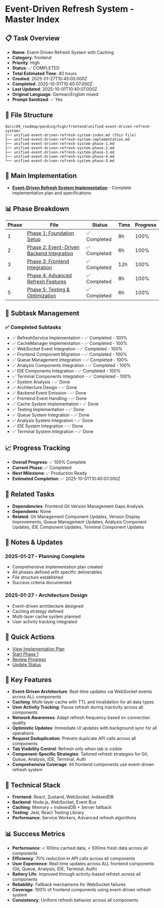 # Event-Driven Refresh System - Master Index

## 📋 Task Overview
- **Name**: Event-Driven Refresh System with Caching
- **Category**: frontend
- **Priority**: High
- **Status**: ✅ COMPLETED
- **Total Estimated Time**: 40 hours
- **Created**: 2025-01-27T10:45:00.000Z
- **Completed**: 2025-10-01T10:40:07.000Z
- **Last Updated**: 2025-10-01T10:40:07.000Z
- **Original Language**: German/English mixed
- **Prompt Sanitized**: ✅ Yes

## 📁 File Structure
```
docs/09_roadmap/pending/high/frontend/unified-event-driven-refresh-system/
├── unified-event-driven-refresh-system-index.md (this file)
├── unified-event-driven-refresh-system-implementation.md
├── unified-event-driven-refresh-system-phase-1.md
├── unified-event-driven-refresh-system-phase-2.md
├── unified-event-driven-refresh-system-phase-3.md
├── unified-event-driven-refresh-system-phase-4.md
└── unified-event-driven-refresh-system-phase-5.md
```

## 🎯 Main Implementation
- **[Event-Driven Refresh System Implementation](./unified-event-driven-refresh-system-implementation.md)** - Complete implementation plan and specifications

## 📊 Phase Breakdown
| Phase | File | Status | Time | Progress |
|-------|------|--------|------|----------|
| 1 | [Phase 1: Foundation Setup](./unified-event-driven-refresh-system-phase-1.md) | ✅ Completed | 8h | 100% |
| 2 | [Phase 2: Event-Driven Backend Integration](./unified-event-driven-refresh-system-phase-2.md) | ✅ Completed | 6h | 100% |
| 3 | [Phase 3: Frontend Integration](./unified-event-driven-refresh-system-phase-3.md) | ✅ Completed | 12h | 100% |
| 4 | [Phase 4: Advanced Refresh Features](./unified-event-driven-refresh-system-phase-4.md) | ✅ Completed | 8h | 100% |
| 5 | [Phase 5: Testing & Optimization](./unified-event-driven-refresh-system-phase-5.md) | ✅ Completed | 6h | 100% |

## 🔄 Subtask Management
### ✅ Completed Subtasks
- ✅ RefreshService Implementation - ✅ Completed - 100%
- ✅ CacheManager Implementation - ✅ Completed - 100%
- ✅ WebSocket Event Integration - ✅ Completed - 100%
- ✅ Frontend Component Migration - ✅ Completed - 100%
- ✅ Queue Management Integration - ✅ Completed - 100%
- ✅ Analysis Components Integration - ✅ Completed - 100%
- ✅ IDE Components Integration - ✅ Completed - 100%
- ✅ Terminal Components Integration - ✅ Completed - 100%
- ✅ System Analysis - ✅ Done
- ✅ Architecture Design - ✅ Done
- ✅ Backend Event Emission - ✅ Done
- ✅ Frontend Event Handling - ✅ Done
- ✅ Cache System Implementation - ✅ Done
- ✅ Testing Implementation - ✅ Done
- ✅ Queue System Integration - ✅ Done
- ✅ Analysis System Integration - ✅ Done
- ✅ IDE System Integration - ✅ Done
- ✅ Terminal System Integration - ✅ Done

## 📈 Progress Tracking
- **Overall Progress**: ✅ 100% Complete
- **Current Phase**: ✅ Completed
- **Next Milestone**: ✅ Production Ready
- **Estimated Completion**: ✅ 2025-10-01T10:40:07.000Z

## 🔗 Related Tasks
- **Dependencies**: Frontend Git Version Management Gaps Analysis
- **Dependents**: None
- **Related**: Git Management Component Updates, Version Display Improvements, Queue Management Updates, Analysis Component Updates, IDE Component Updates, Terminal Component Updates

## 📝 Notes & Updates
### 2025-01-27 - Planning Complete
- Comprehensive implementation plan created
- All phases defined with specific deliverables
- File structure established
- Success criteria documented

### 2025-01-27 - Architecture Design
- Event-driven architecture designed
- Caching strategy defined
- Multi-layer cache system planned
- User activity tracking integrated

## 🚀 Quick Actions
- [View Implementation Plan](./unified-event-driven-refresh-system-implementation.md)
- [Start Phase 1](./unified-event-driven-refresh-system-phase-1.md)
- [Review Progress](#progress-tracking)
- [Update Status](#notes--updates)

## 🎯 Key Features
- **Event-Driven Architecture**: Real-time updates via WebSocket events across ALL components
- **Caching**: Multi-layer cache with TTL and invalidation for all data types
- **User Activity Tracking**: Pause refresh during inactivity across all components
- **Network Awareness**: Adapt refresh frequency based on connection quality
- **Optimistic Updates**: Immediate UI updates with background sync for all operations
- **Request Deduplication**: Prevent duplicate API calls across all components
- **Tab Visibility Control**: Refresh only when tab is visible
- **Component-Specific Strategies**: Tailored refresh strategies for Git, Queue, Analysis, IDE, Terminal, Auth
- **Comprehensive Coverage**: All frontend components use event-driven refresh system

## 🔧 Technical Stack
- **Frontend**: React, Zustand, WebSocket, IndexedDB
- **Backend**: Node.js, WebSocket, Event Bus
- **Caching**: Memory + IndexedDB + Server fallback
- **Testing**: Jest, React Testing Library
- **Performance**: Service Workers, Advanced refresh algorithms

## 📊 Success Metrics
- **Performance**: < 100ms cached data, < 500ms fresh data across all components
- **Efficiency**: 70% reduction in API calls across all components
- **User Experience**: Real-time updates across ALL frontend components (Git, Queue, Analysis, IDE, Terminal, Auth)
- **Battery Life**: Improved through activity-based refresh across all components
- **Reliability**: Fallback mechanisms for WebSocket failures
- **Coverage**: 100% of frontend components using event-driven refresh system
- **Consistency**: Uniform refresh behavior across all components
